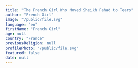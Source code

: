 ```yaml
---
title: "The French Girl Who Moved Sheikh Fahad to Tears"
author: "French Girl"
image: "/public/file.svg"
language: "en"
firstName: "French Girl"
age: null
country: "France"
previousReligion: null
profilePhoto: "/public/file.svg"
featured: false
date: null
---
```



